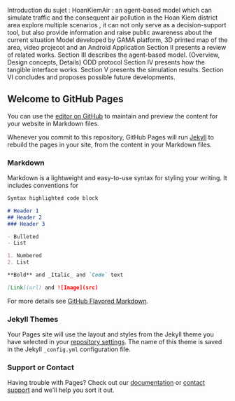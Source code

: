 Introduction du sujet : HoanKiemAir : an agent-based model which can simulate traffic and the consequent air pollution in the Hoan Kiem district area
explore multiple scenarios
, it can not only serve as a decision-support tool, but also provide information and raise public awareness about the current situation
Model developed by GAMA platform, 3D printed map of the area, video projecot and an Android Application
Section II presents a review of related works. 
Section III describes the agent-based model. (Overview, Design concepts, Details) ODD protocol
Section IV presents how the tangible interface works. 
Section V presents the simulation results. 
Section VI concludes and proposes possible future developments.


## Welcome to GitHub Pages

You can use the [editor on GitHub](https://github.com/Julien-Thuillier/HoanKiemAir/edit/main/README.md) to maintain and preview the content for your website in Markdown files.

Whenever you commit to this repository, GitHub Pages will run [Jekyll](https://jekyllrb.com/) to rebuild the pages in your site, from the content in your Markdown files.

### Markdown

Markdown is a lightweight and easy-to-use syntax for styling your writing. It includes conventions for

```markdown
Syntax highlighted code block

# Header 1
## Header 2
### Header 3

- Bulleted
- List

1. Numbered
2. List

**Bold** and _Italic_ and `Code` text

[Link](url) and ![Image](src)
```

For more details see [GitHub Flavored Markdown](https://guides.github.com/features/mastering-markdown/).

### Jekyll Themes

Your Pages site will use the layout and styles from the Jekyll theme you have selected in your [repository settings](https://github.com/Julien-Thuillier/HoanKiemAir/settings/pages). The name of this theme is saved in the Jekyll `_config.yml` configuration file.

### Support or Contact

Having trouble with Pages? Check out our [documentation](https://docs.github.com/categories/github-pages-basics/) or [contact support](https://support.github.com/contact) and we’ll help you sort it out.
